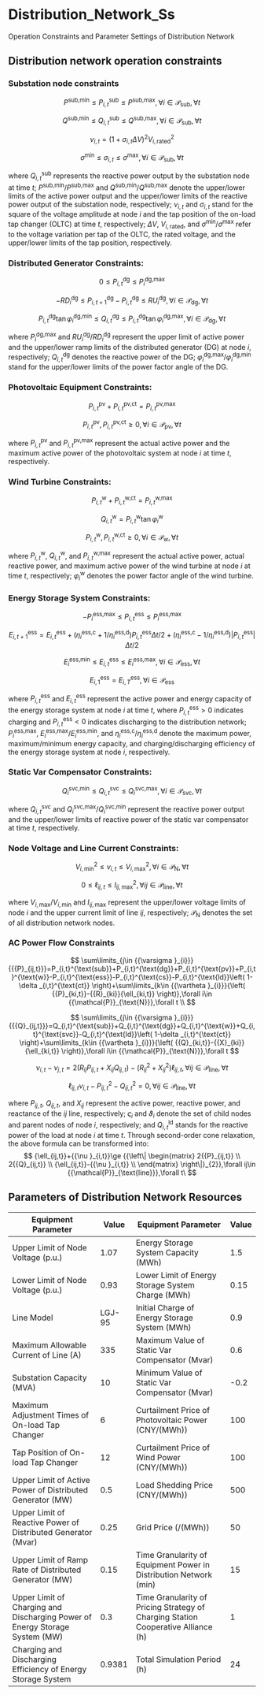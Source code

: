 # Distribution_Network_Ss
Operation Constraints and Parameter Settings of Distribution Network
## Distribution network operation constraints

### Substation node constraints

$$
P^\text{sub,min}\leq P^\text{sub}_{i,t}\leq P^\text{sub,max},\forall i\in \mathcal{P}_\text{sub},\forall t
$$

$$
Q^\text{sub,min}\leq Q^\text{sub}_{i,t}\leq Q^\text{sub,max},\forall i\in \mathcal{P}_\text{sub},\forall t
$$

$$
\nu_{i,t}=\left(1+\sigma_{i,t}\Delta V\right)^2V^2_{i,\text{rated}}
$$

$$
\sigma^\text{min}\leq \sigma_{i,t}\leq \sigma^\text{max},\forall i\in \mathcal{P}_\text{sub},\forall t
$$

where $Q^\text{sub}_{i,t}$ represents the reactive power output by the substation node at time *t*; $P^\text{sub,min}/P^\text{sub,max}$ and $Q^\text{sub,min}/Q^\text{sub,max}$ denote the upper/lower limits of the active power output and the upper/lower limits of the reactive power output of the substation node, respectively; $\nu_{i,t}$ and $\sigma_{i,t}$ stand for the square of the voltage amplitude at node *i* and the tap position of the on-load tap changer (OLTC) at time *t*, respectively; $\Delta V$, $V_{i,\text{rated}}$, and $\sigma^\text{min}/\sigma^\text{max}$ refer to the voltage variation per tap of the OLTC, the rated voltage, and the upper/lower limits of the tap position, respectively.

### Distributed Generator Constraints:

$$
0\leq P_{i,t}^\text{dg}\leq P_i^\text{dg,max}
$$

$$
-RD_i^\text{dg}\leq P_{i,t+1}^\text{dg}-P_{i,t}^\text{dg}\leq RU_i^\text{dg},\forall i\in \mathcal{P}_\text{dg},\forall t
$$

$$
P_{i,t}^\text{dg}\tan\varphi_i^\text{dg,min}\leq Q_{i,t}^\text{dg}\leq P_{i,t}^\text{dg}\tan\varphi_i^\text{dg,max},\forall i\in \mathcal{P}_\text{dg},\forall t
$$



where $P_i^\text{dg,max}$ and $RU_i^\text{dg}/RD_i^\text{dg}$ represent the upper limit of active power and the upper/lower ramp limits of the distributed generator (DG) at node *i*, respectively; $Q_{i,t}^\text{dg}$ denotes the reactive power of the DG; $\varphi_i^\text{dg,max}/\varphi_i^\text{dg,min}$ stand for the upper/lower limits of the power factor angle of the DG.

### Photovoltaic Equipment Constraints:

$$
P^\text{pv}_{i,t}+P^\text{pv,ct}_{i,t}=P^\text{pv,max}_{i,t}
$$

$$
P_{i,t}^\text{pv},P_{i,t}^\text{pv,ct}\geq 0,\forall i\in \mathcal{P}_\text{pv},\forall t
$$

where $P_{i,t}^\text{pv}$ and $P_{i,t}^\text{pv,max}$ represent the actual active power and the maximum active power of the photovoltaic system at node *i* at time *t*, respectively.

### Wind Turbine Constraints:

$$
P^\text{w}_{i,t}+P^\text{w,ct}_{i,t}=P^\text{w,max}_{i,t}
$$

$$
Q_{i,t}^\text{w}=P^\text{w}_{i,t}\tan\varphi_i^\text{w}
$$

$$
P_{i,t}^\text{w},P_{i,t}^\text{w,ct}\geq 0,\forall i\in \mathcal{P}_\text{w},\forall t
$$

where $P_{i,t}^\text{w}$, $Q_{i,t}^\text{w}$, and $P_{i,t}^\text{w,max}$ represent the actual active power, actual reactive power, and maximum active power of the wind turbine at node *i* at time *t*, respectively; $\varphi_i^\text{w}$ denotes the power factor angle of the wind turbine.

### Energy Storage System Constraints:

$$
-P_i^\text{ess,max}\leq P_{i,t}^\text{ess}\leq P_i^\text{ess,max}
$$

$$
E_{i,t+1}^\text{ess}=E_{i,t}^\text{ess}+\left(\eta_i^\text{ess,c}+1/\eta_i^\text{ess,d}\right)P_{i,t}^\text{ess}\Delta t/2+\left(\eta_i^\text{ess,c}-1/\eta_i^\text{ess,d}\right)\left|P_{i,t}^\text{ess}\right|\Delta t/2
$$

$$
E_{i}^\text{ess,min}\leq E_{i,t}^\text{ess}\leq E_{i}^\text{ess,max},\forall i\in\mathcal{P}_\text{ess},\forall t
$$

$$
E_{i,1}^\text{ess}=E_{i,T}^\text{ess},\forall i\in\mathcal{P}_\text{ess}
$$

where $P_{i,t}^\text{ess}$ and $E_{i,t}^\text{ess}$ represent the active power and energy capacity of the energy storage system at node *i* at time *t*, where $P_{i,t}^\text{ess}>0$ indicates charging and $P_{i,t}^\text{ess}<0$ indicates discharging to the distribution network; $P_{i}^\text{ess,max}$, $E_{i}^\text{ess,max}/E_{i}^\text{ess,min}$, and $\eta_i^\text{ess,c}/\eta_i^\text{ess,d}$ denote the maximum power, maximum/minimum energy capacity, and charging/discharging efficiency of the energy storage system at node *i*, respectively.

### Static Var Compensator Constraints:

$$
Q_i^\text{svc,min}\leq Q_{i,t}^\text{svc}\leq Q_i^\text{svc,max},\forall i\in\mathcal{P}_\text{svc},\forall t
$$

where $Q_{i,t}^\text{svc}$ and $Q_i^\text{svc,max}/Q_i^\text{svc,min}$ represent the reactive power output and the upper/lower limits of reactive power of the static var compensator at time *t*, respectively.

### Node Voltage and Line Current Constraints:

$$
V_{i,\text{min}}^2\leq \nu_{i,t}\leq V_{i,\text{max}}^2,\forall i\in\mathcal{P}_\text{N},\forall t
$$

$$
0\leq \ell_{ij,t}\leq I_{ij,\text{max}}^2,\forall ij\in\mathcal{P}_\text{line},\forall t
$$

where $V_{i,\text{max}}/V_{i,\text{min}}$ and $I_{ij,\text{max}}$ represent the upper/lower voltage limits of node *i* and the upper current limit of line *ij*, respectively; $\mathcal{P}_\text{N}$ denotes the set of all distribution network nodes.

### AC Power Flow Constraints

$$
\sum\limits_{j\in {{\varsigma }_{i}}}{{{P}_{ij,t}}}=P_{i,t}^{\text{sub}}+P_{i,t}^{\text{dg}}+P_{i,t}^{\text{pv}}+P_{i,t}^{\text{w}}-P_{i,t}^{\text{ess}}-P_{i,t}^{\text{cs}}-P_{i,t}^{\text{ld}}\left( 1-\delta _{i,t}^{\text{ct}} \right)+\sum\limits_{k\in {{\vartheta }_{i}}}{\left( {{P}_{ki,t}}-{{R}_{ki}}{\ell_{ki,t}} \right)},\forall i\in {{\mathcal{P}}_{\text{N}}},\forall t \\
$$

$$
\sum\limits_{j\in {{\varsigma }_{i}}}{{{Q}_{ij,t}}}=Q_{i,t}^{\text{sub}}+Q_{i,t}^{\text{dg}}+Q_{i,t}^{\text{w}}+Q_{i,t}^{\text{svc}}-Q_{i,t}^{\text{ld}}\left( 1-\delta _{i,t}^{\text{ct}} \right)+\sum\limits_{k\in {{\vartheta }_{i}}}{\left( {{Q}_{ki,t}}-{{X}_{ki}}{\ell_{ki,t}} \right)},\forall i\in {{\mathcal{P}}_{\text{N}}},\forall t
$$

$$
{{\nu }_{i,t}}-{{\nu }_{j,t}}=2\left( {{R}_{ij}}{{P}_{ij,t}}+{{X}_{ij}}{{Q}_{ij,t}} \right)-\left( R_{ij}^{2}+X_{ij}^{2} \right){\ell_{ij,t}},\forall ij\in {{\mathcal{P}}_{\text{line}}},\forall t
$$

$$
{\ell_{ij,t}}{{\nu }_{i,t}}-P_{ij,t}^{2}-Q_{ij,t}^{2}=0,\forall ij\in {{\mathcal{P}}_{\text{line}}},\forall t
$$

where ${{P}_{ij,t}}$, ${{Q}_{ij,t}}$, and ${{X}_{ij}}$ represent the active power, reactive power, and reactance of the *ij* line, respectively; ${\varsigma }_{i}$ and ${\vartheta }_{i}$ denote the set of child nodes and parent nodes of node *i*, respectively; and $Q_{i,t}^{\text{ld}}$ stands for the reactive power of the load at node *i* at time *t*. Through second-order cone relaxation, the above formula can be transformed into:
$$
{\ell_{ij,t}}+{{\nu }_{i,t}}\ge {{\left\| \begin{matrix}
   2{{P}_{ij,t}}  \\
   2{{Q}_{ij,t}}  \\
   {\ell_{ij,t}}-{{\nu }_{i,t}}  \\
\end{matrix} \right\|}_{2}},\forall ij\in {{\mathcal{P}}_{\text{line}}},\forall t\
$$

## Parameters of Distribution Network Resources

| Equipment Parameter                                          | Value  | Equipment Parameter                                          | Value |
| ------------------------------------------------------------ | ------ | ------------------------------------------------------------ | ----- |
| Upper Limit of Node Voltage (p.u.)                           | 1.07   | Energy Storage System Capacity (MWh)                         | 1.5   |
| Lower Limit of Node Voltage (p.u.)                           | 0.93   | Lower Limit of Energy Storage System Charge (MWh)            | 0.15  |
| Line Model                                                   | LGJ-95 | Initial Charge of Energy Storage System (MWh)                | 0.9   |
| Maximum Allowable Current of Line (A)                        | 335    | Maximum Value of Static Var Compensator (Mvar)               | 0.6   |
| Substation Capacity (MVA)                                    | 10     | Minimum Value of Static Var Compensator (Mvar)               | -0.2  |
| Maximum Adjustment Times of On-load Tap Changer              | 6      | Curtailment Price of Photovoltaic Power (CNY/(MWh))          | 100   |
| Tap Position of On-load Tap Changer                          | 12     | Curtailment Price of Wind Power (CNY/(MWh))                  | 100   |
| Upper Limit of Active Power of Distributed Generator (MW)    | 0.5    | Load Shedding Price (CNY/(MWh))                              | 500   |
| Upper Limit of Reactive Power of Distributed Generator (Mvar) | 0.25   | Grid Price (/(MWh))                                          | 50    |
| Upper Limit of Ramp Rate of Distributed Generator (MW)       | 0.15   | Time Granularity of Equipment Power in Distribution Network (min) | 15    |
| Upper Limit of Charging and Discharging Power of Energy Storage System (MW) | 0.3    | Time Granularity of Pricing Strategy of Charging Station Cooperative Alliance (h) | 1     |
| Charging and Discharging Efficiency of Energy Storage System | 0.9381 | Total Simulation Period (h)                                  | 24    |
